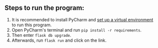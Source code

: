 ## Steps to run the program: 
1. It is recommended to install PyCharm and [set up a virtual environment](https://www.jetbrains.com/help/pycharm/creating-virtual-environment.html) to run this program.
2. Open PyCharm's terminal and run `pip install -r requirements`.
3. Then enter `flask db upgrade`.
4. Afterwards, run `flask run` and click on the link.
